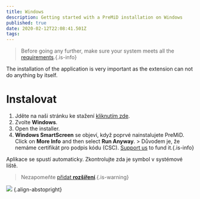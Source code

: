 ```yaml
---
title: Windows
description: Getting started with a PreMiD installation on Windows
published: true
date: 2020-02-12T22:08:41.501Z
tags:
---
```


> Before going any further, make sure your system meets all the [requirements](/install/requirements).{.is-info}

The installation of the application is very important as the extension can not do anything by itself.

# Instalovat
1. Jděte na naši stránku ke stažení [kliknutím zde](https://premid.app/downloads).
2. Zvolte **Windows**.
3. Open the installer.
4. **Windows SmartScreen** se objeví, když poprvé nainstalujete PreMiD. Click on **More Info** and then select **Run Anyway**. > Důvodem je, že nemáme certifikát pro podpis kódu (CSC). [Support us](https://www.patreon.com/Timeraa) to fund it.{.is-info}

Aplikace se spustí automaticky. Zkontrolujte zda je symbol v systémové liště.

> Nezapomeňte [přidat **rozšíření**](/install).{.is-warning}

![](https://a.icons8.com/djxbtnYm/GBjHDS/svg.svg) {.align-abstopright}